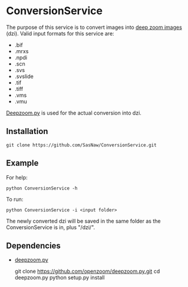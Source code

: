 # ConversionService
The purpose of this service is to convert images into [deep zoom images](https://msdn.microsoft.com/en-us/library/cc645077(v=vs.95).aspx) (dzi). Valid input formats for this service are:
* .bif
* .mrxs
* .npdi
* .scn
* .svs
* .svslide
* .tif
* .tiff
* .vms
* .vmu

[Deepzoom.py](https://github.com/openzoom/deepzoom.py) is used for the actual conversion into dzi.

## Installation
    git clone https://github.com/SasNaw/ConversionService.git

## Example
For help:

    python ConversionService -h

To run:

    python ConversionService -i <input folder>
    
The newly converted dzi will be saved in the same folder as the ConversionService is in, plus "/dzi/".

## Dependencies
- [deepzoom.py](https://github.com/openzoom/deepzoom.py)

    git clone https://github.com/openzoom/deepzoom.py.git
    cd deepzoom.py
    python setup.py install

